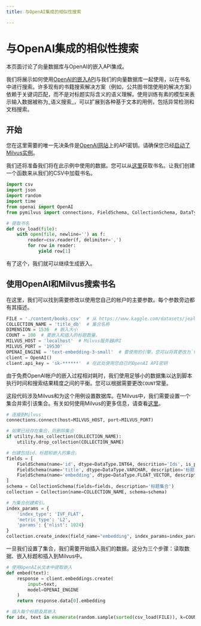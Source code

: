 ```yaml
---
title: 与OpenAI集成的相似性搜索

---
```


# 与OpenAI集成的相似性搜索

本页面讨论了向量数据库与OpenAI的嵌入API集成。

我们将展示如何使用[OpenAI的嵌入API](https://beta.openai.com/docs/guides/embeddings)与我们的向量数据库一起使用，以在书名中进行搜索。许多现有的书籍搜索解决方案（例如，公共图书馆使用的解决方案）依赖于关键词匹配，而不是对标题实际含义的语义理解。使用训练有素的模型来表示输入数据被称为_语义搜索_，可以扩展到各种基于文本的用例，包括异常检测和文档搜索。

## 开始

您在这里需要的唯一先决条件是[OpenAI网站](https://openai.com/api/)上的API密钥。请确保您已经[启动了Milvus实例](https://milvus.io/docs/install_standalone-docker.md)。

我们还将准备我们将在此示例中使用的数据。您可以从[这里](https://www.kaggle.com/datasets/jealousleopard/goodreadsbooks)获取书名。让我们创建一个函数来从我们的CSV中加载书名。

```python
import csv
import json
import random
import time
from openai import OpenAI
from pymilvus import connections, FieldSchema, CollectionSchema, DataType, Collection, utility
```

```python
# 提取书名
def csv_load(file):
    with open(file, newline='') as f:
        reader=csv.reader(f, delimiter=',')
        for row in reader:
            yield row[1]
```

有了这个，我们就可以继续生成嵌入。

## 使用OpenAI和Milvus搜索书名

在这里，我们可以找到需要修改以使用您自己的帐户的主要参数。每个参数旁边都有其描述。

```python
FILE = './content/books.csv'  # 从 https://www.kaggle.com/datasets/jealousleopard/goodreadsbooks 下载并保存在包含您脚本的文件夹中。
COLLECTION_NAME = 'title_db'  # 集合名称
DIMENSION = 1536  # 嵌入大小
COUNT = 100  # 要嵌入和插入的标题数量。
MILVUS_HOST = 'localhost'  # Milvus服务器URI
MILVUS_PORT = '19530'
OPENAI_ENGINE = 'text-embedding-3-small'  # 要使用的引擎，您可以将其更改为`text-embedding-3-large`或`text-embedding-ada-002`
client = OpenAI()
client.api_key = 'sk-******'  # 在此处使用您自己的OpenAI API密钥
```
<div class="alert note">
由于免费OpenAI帐户的嵌入过程相对耗时，我们使用足够小的数据集以达到脚本执行时间和搜索结果精度之间的平衡。您可以根据需要更改<code>COUNT</code>常量。
</div>

这段代码涉及Milvus和为这个用例设置数据库。在Milvus中，我们需要设置一个集合并索引该集合。有关如何使用Milvus的更多信息，请查看[这里](https://milvus.io/docs/example_code.md)。

```python
# 连接到Milvus
connections.connect(host=MILVUS_HOST, port=MILVUS_PORT)

# 如果已经存在集合，则删除集合
if utility.has_collection(COLLECTION_NAME):
    utility.drop_collection(COLLECTION_NAME)

# 创建包括id、标题和嵌入的集合。
fields = [
    FieldSchema(name='id', dtype=DataType.INT64, descrition='Ids', is_primary=True, auto_id=False),
    FieldSchema(name='title', dtype=DataType.VARCHAR, description='标题文本', max_length=200),
    FieldSchema(name='embedding', dtype=DataType.FLOAT_VECTOR, description='嵌入向量', dim=DIMENSION)
]
schema = CollectionSchema(fields=fields, description='标题集合')
collection = Collection(name=COLLECTION_NAME, schema=schema)

# 为集合创建索引。
index_params = {
    'index_type': 'IVF_FLAT',
    'metric_type': 'L2',
    'params': {'nlist': 1024}
}
collection.create_index(field_name="embedding", index_params=index_params)
```

一旦我们设置了集合，我们需要开始插入我们的数据。这分为三个步骤：读取数据、嵌入标题和插入到Milvus中。

```python
# 使用OpenAI从文本中提取嵌入
def embed(text):
    response = client.embeddings.create(
        input=text,
        model=OPENAI_ENGINE
    )
    return response.data[0].embedding

# 插入每个标题及其嵌入
for idx, text in enumerate(random.sample(sorted(csv_load(FILE)), k=COUNT)):  # 从数据集中加载COUNT数量的随机